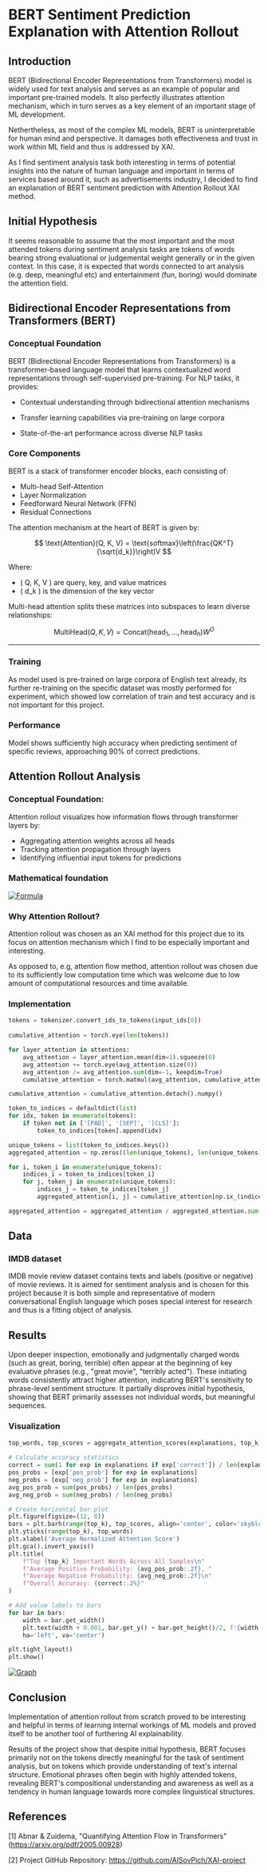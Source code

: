 # BERT Sentiment Prediction Explanation with Attention Rollout

## Introduction

BERT (Bidirectional Encoder Representations from Transformers) model is widely used for text analysis and serves as an example of popular and important pre-trained models. It also perfectly illustrates attention mechanism, which in turn serves as a key element of an important stage of ML development. 

Nethertheless, as most of the complex ML models, BERT is uninterpretable for human mind and perspective. It damages both effectiveness and trust in work within ML field and thus is addressed by XAI. 

As I find sentiment analysis task both interesting in terms of potential insights into the nature of human language and important in terms of services based around it, such as advertisements industry, I decided to find an explanation of BERT sentiment prediction with Attention Rollout XAI method.

## Initial Hypothesis
It seems reasonable to assume that the most important and the most attended tokens during sentiment analysis tasks are tokens of words bearing strong evaluational or judgemental weight generally or in the given context. In this case, it is expected that words connected to art analysis (e.g. deep, meaningful etc) and entertainment (fun, boring) would dominate the attention field.



## Bidirectional Encoder Representations from Transformers (BERT)

### Conceptual Foundation
BERT (Bidirectional Encoder Representations from Transformers) is a transformer-based language model that learns contextualized word representations through self-supervised pre-training. For NLP tasks, it provides:

- Contextual understanding through bidirectional attention mechanisms

- Transfer learning capabilities via pre-training on large corpora

- State-of-the-art performance across diverse NLP tasks

### Core Components
BERT is a stack of transformer encoder blocks, each consisting of:

- Multi-head Self-Attention
- Layer Normalization
- Feedforward Neural Network (FFN)
- Residual Connections

The attention mechanism at the heart of BERT is given by:

$$
\text{Attention}(Q, K, V) = \text{softmax}\left(\frac{QK^T}{\sqrt{d_k}}\right)V
$$

Where:
- \( Q, K, V \) are query, key, and value matrices
- \( d_k \) is the dimension of the key vector

Multi-head attention splits these matrices into subspaces to learn diverse relationships:

$$
\text{MultiHead}(Q,K,V) = \text{Concat}(\text{head}_1, ..., \text{head}_h)W^O
$$


---

### Training
As model used is pre-trained on large corpora of English text already, its further re-training on the specific dataset was mostly performed for experiment, which showed low correlation of train and test accuracy and is not important for this project.

### Performance
Model shows sufficiently high accuracy when predicting sentiment of specific reviews, approaching 90% of correct predictions.

## Attention Rollout Analysis
### Conceptual Foundation:
Attention rollout visualizes how information flows through transformer layers by:
- Aggregating attention weights across all heads
- Tracking attention propagation through layers
- Identifying influential input tokens for predictions

### Mathematical foundation
[![Formula](https://github.com/AlSovPich/xai_attention_rollout_for_bert/blob/patch-1/content/docs/Groups/images/formula.png "Formula")](https://github.com/AlSovPich/xai_attention_rollout_for_bert/blob/patch-1/content/docs/Groups/images/formula.png "Formula")


### Why Attention Rollout?
Attention rollout was chosen as an XAI method for this project due to its focus on attention mechanism which I find to be especially important and interesting. 

As opposed to, e.g, attention flow method, attention rollout was chosen due to its sufficiently low computation time which was welcome due to low amount of computational resources and time available. 

### Implementation
```python
tokens = tokenizer.convert_ids_to_tokens(input_ids[0])
    
cumulative_attention = torch.eye(len(tokens))

for layer_attention in attentions:
	avg_attention = layer_attention.mean(dim=1).squeeze(0)
	avg_attention += torch.eye(avg_attention.size(0))
	avg_attention /= avg_attention.sum(dim=-1, keepdim=True)
	cumulative_attention = torch.matmul(avg_attention, cumulative_attention)

cumulative_attention = cumulative_attention.detach().numpy()

token_to_indices = defaultdict(list)
for idx, token in enumerate(tokens):
	if token not in ['[PAD]', '[SEP]', '[CLS]']:
		token_to_indices[token].append(idx)

unique_tokens = list(token_to_indices.keys())
aggregated_attention = np.zeros((len(unique_tokens), len(unique_tokens)))

for i, token_i in enumerate(unique_tokens):
	indices_i = token_to_indices[token_i]
	for j, token_j in enumerate(unique_tokens):
		indices_j = token_to_indices[token_j]
		aggregated_attention[i, j] = cumulative_attention[np.ix_(indices_i, indices_j)].mean()

aggregated_attention = aggregated_attention / aggregated_attention.sum(axis=1, keepdims=True)
```

## Data
### IMDB dataset
IMDB movie review dataset contains texts and labels (positive or negative) of movie reviews. It is aimed for sentiment analysis and is chosen for this project because it is both simple and representative of modern conversational English language which poses special interest for research and thus is a fitting object of analysis.

## Results
Upon deeper inspection, emotionally and judgmentally charged words (such as great, boring, terrible) often appear at the beginning of key evaluative phrases (e.g., "great movie", "terribly acted"). These initiating words consistently attract higher attention, indicating BERT's sensitivity to phrase-level sentiment structure. It partially disproves initial hypothesis, showing that BERT primarily assesses not individual words, but meaningful sequences.

### Visualization
```python
top_words, top_scores = aggregate_attention_scores(explanations, top_k)
    
# Calculate accuracy statistics
correct = sum(1 for exp in explanations if exp['correct']) / len(explanations)
pos_probs = [exp['pos_prob'] for exp in explanations]
neg_probs = [exp['neg_prob'] for exp in explanations]
avg_pos_prob = sum(pos_probs) / len(pos_probs)
avg_neg_prob = sum(neg_probs) / len(neg_probs)

# Create horizontal bar plot
plt.figure(figsize=(12, 8))
bars = plt.barh(range(top_k), top_scores, align='center', color='skyblue')
plt.yticks(range(top_k), top_words)
plt.xlabel('Average Normalized Attention Score')
plt.gca().invert_yaxis()
plt.title(
	f"Top {top_k} Important Words Across All Samples\n"
	f"Average Positive Probability: {avg_pos_prob:.2f}, "
	f"Average Negative Probability: {avg_neg_prob:.2f}\n"
	f"Overall Accuracy: {correct:.2%}"
)

# Add value labels to bars
for bar in bars:
	width = bar.get_width()
	plt.text(width + 0.001, bar.get_y() + bar.get_height()/2, f'{width:.3f}',
	ha='left', va='center')

plt.tight_layout()
plt.show()
```

[![Graph](https://github.com/AlSovPich/xai_attention_rollout_for_bert/blob/patch-1/content/docs/Groups/images/output.png "Graph")](https://github.com/AlSovPich/xai_attention_rollout_for_bert/blob/patch-1/content/docs/Groups/images/output.png "Graph")

## Conclusion
Implementation of attention rollout from scratch proved to be interesting and helpful in terms of learning internal workings of ML models and proved itself to be another tool of furthering AI explainability. 

Results of the project show that despite initial hypothesis, BERT focuses primarily not on the tokens directly meaningful for the task of sentiment analysis, but on tokens which provide understanding of text's internal structure. Emotional phrases often begin with highly attended tokens, revealing BERT's compositional understanding and awareness as well as a tendency in human language towards more complex linguistical structures.


## References

[1] Abnar & Zuidema, "Quantifying Attention Flow in Transformers" (https://arxiv.org/pdf/2005.00928)

[2] Project GitHub Repository: https://github.com/AlSovPich/XAI-project
